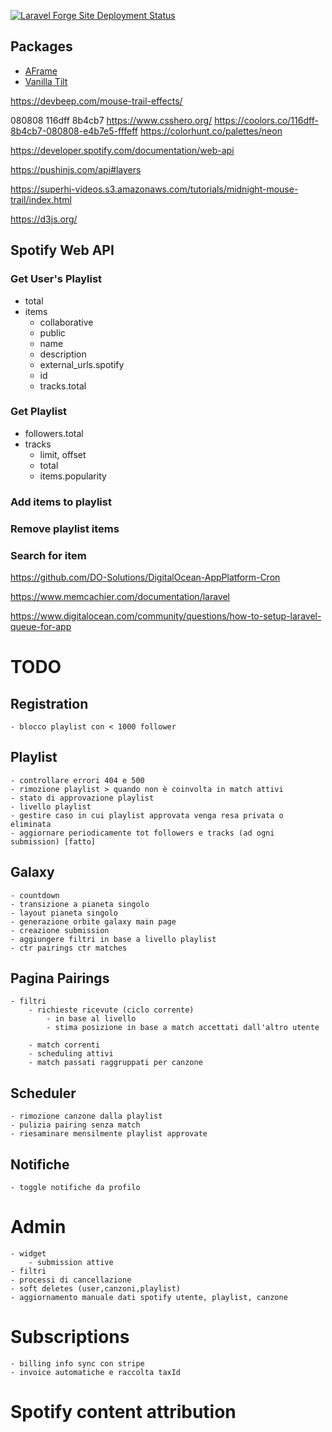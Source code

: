 [![Laravel Forge Site Deployment Status](https://img.shields.io/endpoint?url=https%3A%2F%2Fforge.laravel.com%2Fsite-badges%2Fbc543134-ccb4-41d8-a126-65b3f47fe459&style=plastic)](https://forge.laravel.com/servers/824510/sites/2410284)

## Packages

-   [AFrame](https://aframe.io/docs/1.5.0/introduction/)
-   [Vanilla Tilt](https://micku7zu.github.io/vanilla-tilt.js/index.html)

https://devbeep.com/mouse-trail-effects/

080808
116dff
8b4cb7
https://www.csshero.org/
https://coolors.co/116dff-8b4cb7-080808-e4b7e5-fffeff
https://colorhunt.co/palettes/neon

https://developer.spotify.com/documentation/web-api

https://pushinjs.com/api#layers

https://superhi-videos.s3.amazonaws.com/tutorials/midnight-mouse-trail/index.html

https://d3js.org/

## Spotify Web API

### Get User's Playlist

-   total
-   items
    -   collaborative
    -   public
    -   name
    -   description
    -   external_urls.spotify
    -   id
    -   tracks.total

### Get Playlist

-   followers.total
-   tracks
    -   limit, offset
    -   total
    -   items.popularity

### Add items to playlist

### Remove playlist items

### Search for item

https://github.com/DO-Solutions/DigitalOcean-AppPlatform-Cron

https://www.memcachier.com/documentation/laravel

https://www.digitalocean.com/community/questions/how-to-setup-laravel-queue-for-app

# TODO

## Registration

    - blocco playlist con < 1000 follower

## Playlist

    - controllare errori 404 e 500
    - rimozione playlist > quando non è coinvolta in match attivi
    - stato di approvazione playlist
    - livello playlist
    - gestire caso in cui playlist approvata venga resa privata o eliminata
    - aggiornare periodicamente tot followers e tracks (ad ogni submission) [fatto]

## Galaxy

    - countdown
    - transizione a pianeta singolo
    - layout pianeta singolo
    - generazione orbite galaxy main page
    - creazione submission
    - aggiungere filtri in base a livello playlist
    - ctr pairings ctr matches

## Pagina Pairings

    - filtri
        - richieste ricevute (ciclo corrente)
            - in base al livello
            - stima posizione in base a match accettati dall'altro utente

        - match correnti
        - scheduling attivi
        - match passati raggruppati per canzone

## Scheduler

    - rimozione canzone dalla playlist
    - pulizia pairing senza match
    - riesaminare mensilmente playlist approvate

## Notifiche

    - toggle notifiche da profilo

# Admin

    - widget
        - submission attive
    - filtri
    - processi di cancellazione
    - soft deletes (user,canzoni,playlist)
    - aggiornamento manuale dati spotify utente, playlist, canzone

# Subscriptions

    - billing info sync con stripe
    - invoice automatiche e raccolta taxId

# Spotify content attribution
